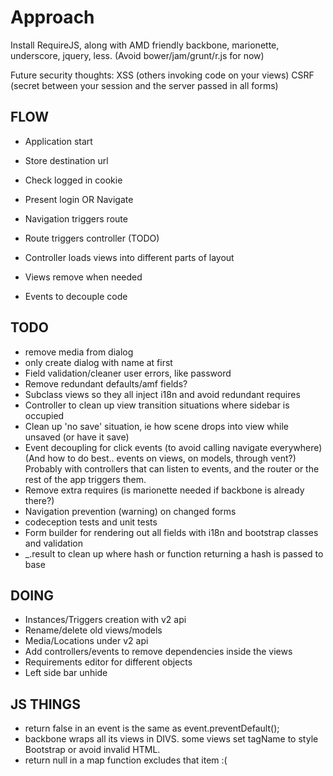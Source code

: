 Approach
========

Install RequireJS, along with AMD friendly backbone, marionette, underscore, jquery, less.
(Avoid bower/jam/grunt/r.js for now)


Future security thoughts:
XSS  (others invoking code on your views)
CSRF (secret between your session and the server passed in all forms)


FLOW
----

- Application start
- Store destination url
- Check logged in cookie
- Present login OR Navigate

- Navigation triggers route
- Route triggers controller (TODO)
- Controller loads views into different parts of layout
- Views remove when needed
- Events to decouple code


TODO
----
- remove media from dialog
- only create dialog with name at first
- Field validation/cleaner user errors, like password
- Remove redundant defaults/amf fields?
- Subclass views so they all inject i18n and avoid redundant requires
- Controller to clean up view transition situations where sidebar is occupied
- Clean up 'no save' situation, ie how scene drops into view while unsaved (or have it save)
- Event decoupling for click events (to avoid calling navigate everywhere)
  (And how to do best.. events on views, on models, through vent?)
  Probably with controllers that can listen to events, and the router or the rest of the app triggers them.
- Remove extra requires (is marionette needed if backbone is already there?)
- Navigation prevention (warning) on changed forms
- codeception tests and unit tests
- Form builder for rendering out all fields with i18n and bootstrap classes and validation
- _.result to clean up where hash or function returning a hash is passed to base

DOING
-----
- Instances/Triggers creation with v2 api
- Rename/delete old views/models
- Media/Locations under v2 api
- Add controllers/events to remove dependencies inside the views
- Requirements editor for different objects
- Left side bar unhide

JS THINGS
---------
- return false in an event is the same as event.preventDefault();
- backbone wraps all its views in DIVS. some views set tagName to style Bootstrap or avoid invalid HTML.
- return null in a map function excludes that item :(
